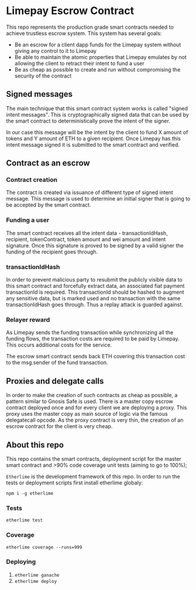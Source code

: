 # Limepay Escrow Contract

This repo represents the production grade smart contracts needed to achieve trustless escrow system. This system has several goals:
- Be an escrow for a client dapp funds for the Limepay system without giving any control to it to Limepay
- Be able to maintain the atomic properties that Limepay emulates by not allowing the client to retract their intent to fund a user
- Be as cheap as possible to create and run without compromising the security of the contract

## Signed messages
The main technique that this smart contract system works is called "signed intent messages". This is cryptographically signed data that can be used by the smart contract to deterministically prove the intent of the signer.

In our case this message will be the intent by the client to fund X amount of tokens and Y amount of ETH to a given recipient. Once Limepay has this intent message signed it is submitted to the smart contract and verified.

## Contract as an escrow

### Contract creation
The contract is created via issuance of different type of signed intent message. This message is used to determine an initial signer that is going to be accepted by the smart contract.

### Funding a user
The smart contract receives all the intent data - transactionIdHash, recipient, tokenContract, token amount and wei amount and intent signature. Once this signature is proved to be signed by a valid signer the funding of the recipient goes through.

### transactionIdHash
In order to prevent malicious party to resubmit the publicly visible data to this smart contract and forcefully extract data, an associated fiat payment transactionId is required. This transactionId should be hashed to augment any sensitive data, but is marked used and no transaction with the same transactionIdHash goes through. Thus a replay attack is guarded against.

### Relayer reward
As Limepay sends the funding transaction while synchronizing all the funding flows, the transaction costs are required to be paid by Limepay. This occurs additional costs for the service.

The escrow smart contract sends back ETH covering this transaction cost to the msg.sender of the fund transaction.

## Proxies and delegate calls
In order to make the creation of such contracts as cheap as possible, a pattern similar to Gnosis Safe is used. There is a master copy escrow contract deployed once and for every client we are deploying a proxy. This proxy uses the master copy as main source of logic via the famous delegatecall opcode. As the proxy contract is very thin, the creation of an escrow contract for the client is very cheap.

## About this repo
This repo contains the smart contracts, deployment script for the master smart contract and >90% code coverage unit tests (aiming to go to 100%);

`Etherlime` is the development framework of this repo. In order to run the tests or deployment scripts first install etherlime globaly:

`npm i -g etherlime`

### Tests
`etherlime test`

### Coverage
`etherlime coverage --runs=999`

### Deploying
1. `etherlime ganache`
2. `etherlime deploy`


